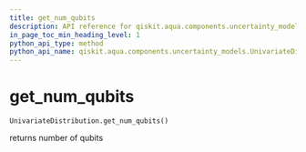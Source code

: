 ```yaml
---
title: get_num_qubits
description: API reference for qiskit.aqua.components.uncertainty_models.UnivariateDistribution.get_num_qubits
in_page_toc_min_heading_level: 1
python_api_type: method
python_api_name: qiskit.aqua.components.uncertainty_models.UnivariateDistribution.get_num_qubits
---
```


# get\_num\_qubits

<span id="qiskit.aqua.components.uncertainty_models.UnivariateDistribution.get_num_qubits" />

`UnivariateDistribution.get_num_qubits()`

returns number of qubits

